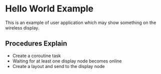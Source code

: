 # Hello World Example

This is an example of user application which may show something on the wireless display.

## Procedures Explain

- Create a coroutine task
- Waiting for at least one display node becomes online
- Create a layout and send to the display node
